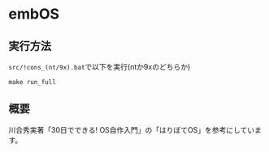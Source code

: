 # embOS

## 実行方法  
``src/!cons_(nt/9x).bat``で以下を実行(ntか9xのどちらか)
```
make run_full
```

## 概要  
川合秀実著「30日でできる! OS自作入門」の「はりぼてOS」を参考にしています。
